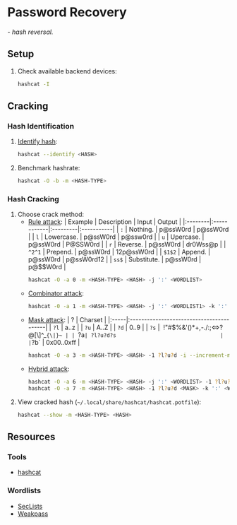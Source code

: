 # Password Recovery

*- hash reversal.*

## Setup

1. Check available backend devices:
    ```sh
    hashcat -I
    ```

## Cracking

### Hash Identification

1. [Identify hash](https://hashcat.net/wiki/doku.php?id=example_hashes):
    ```sh
    hashcat --identify <HASH>
    ```
1. Benchmark hashrate:
    ```sh
    hashcat -O -b -m <HASH-TYPE>
    ```

### Hash Cracking

1. Choose crack method:
    - [Rule attack](https://hashcat.net/wiki/doku.php?id=rule_based_attack):
        | Example | Description |  Input   | Output     |
        |:--------|:------------|:---------|:-----------|
        | `:`     | Nothing.    | p@ssW0rd | p@ssW0rd   |
        | `l`     | Lowercase.  | p@ssW0rd | p@ssw0rd   |
        | `u`     | Upercase.   | p@ssW0rd | P@SSW0rd   |
        | `r`     | Reverse.    | p@ssW0rd | dr0Wss@p   |
        | `^2^1`  | Prepend.    | p@ssW0rd | 12p@ssW0rd |
        | `$1$2`  | Append.     | p@ssW0rd | p@ssW0rd12 |
        | `ss$`   | Substitute. | p@ssW0rd | p@$$W0rd   |
        ```sh
        hashcat -O -a 0 -m <HASH-TYPE> <HASH> -j ':' <WORDLIST>
        ```
    - [Combinator attack](https://hashcat.net/wiki/doku.php?id=combinator_attack):
        ```sh
        hashcat -0 -a 1 -m <HASH-TYPE> <HASH> -j ':' <WORDLIST1> -k ':' <WORDLIST2>
        ```
    - [Mask attack](https://hashcat.net/wiki/doku.php?id=mask_attack):
        | ?    | Charset                                  |
        |:-----|:-----------------------------------------|
        | `?l` | a..z                                     |
        | `?u` | A..Z                                     |
        | `?d` | 0..9                                     |
        | `?s` | &nbsp;!"#$%&'()*+,-./:;<=>?@[\\]^_`{\|}~ |
        | `?a` | ?l?u?d?s                                 |
        | `?b` | 0x00..0xff                               |
        ```sh
        hashcat -O -a 3 -m <HASH-TYPE> <HASH> -1 ?l?u?d -i --increment-min 1 --increment-max 8 <MASK>
        ```
    - [Hybrid attack](https://hashcat.net/wiki/doku.php?id=hybrid_attack):
        ```sh
        hashcat -O -a 6 -m <HASH-TYPE> <HASH> -j ':' <WORDLIST> -1 ?l?u?d <MASK>
        hashcat -O -a 7 -m <HASH-TYPE> <HASH> -1 ?l?u?d <MASK> -k ':' <WORDLIST>
        ```
1. View cracked hash (`~/.local/share/hashcat/hashcat.potfile`):
    ```sh
    hashcat --show -m <HASH-TYPE> <HASH>
    ```

## Resources

### Tools

- [hashcat](https://github.com/hashcat/hashcat/)

### Wordlists

- [SecLists](https://github.com/danielmiessler/SecLists/)
- [Weakpass](https://weakpass.com/wordlists/)
